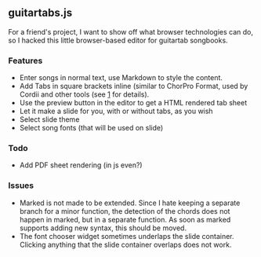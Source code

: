 ## guitartabs.js

For a friend's project, I want to show off what browser technologies can do, so I hacked this little browser-based editor for guitartab songbooks.

### Features

* Enter songs in normal text, use Markdown to style the content.
* Add Tabs in square brackets inline (similar to ChorPro Format, used by Cordii and other tools (see [1](http://www.vromans.org/johan/projects/Chordii/chordpro/index.html) for details).
* Use the preview button in the editor to get a HTML rendered tab sheet
* Let it make a slide for you, with or without tabs, as you wish
* Select slide theme
* Select song fonts (that will be used on slide)

### Todo
* Add PDF sheet rendering (in js even?)

### Issues
* Marked is not made to be extended. Since I hate keeping a separate branch for a minor function, the detection of the chords does not happen in marked, but in a separate function. As soon as marked supports adding new syntax, this should be moved.
* The font chooser widget sometimes underlaps the slide container. Clicking anything that the slide container overlaps does not work.
